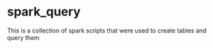 # spark_query

This is a collection of spark scripts that were used to create tables and query them
